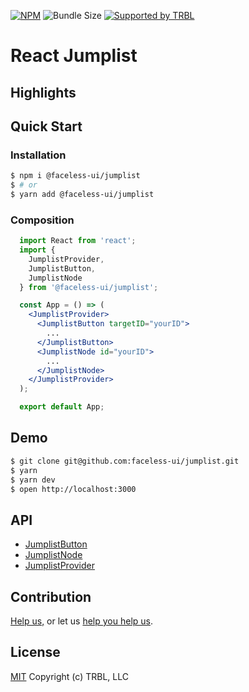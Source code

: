 [![NPM](https://img.shields.io/npm/v/@faceless-ui/jumplist)](https://www.npmjs.com/@faceless-ui/jumplist)
![Bundle Size](https://img.shields.io/bundlephobia/minzip/@faceless-ui/jumplist?label=zipped)
[![Supported by TRBL](https://img.shields.io/badge/supported_by-TRBL-black)](https://github.com/trouble)

# React Jumplist

## Highlights

## Quick Start

### Installation

```bash
$ npm i @faceless-ui/jumplist
$ # or
$ yarn add @faceless-ui/jumplist
```

### Composition

```jsx
  import React from 'react';
  import {
    JumplistProvider,
    JumplistButton,
    JumplistNode
  } from '@faceless-ui/jumplist';

  const App = () => (
    <JumplistProvider>
      <JumplistButton targetID="yourID">
        ...
      </JumplistButton>
      <JumplistNode id="yourID">
        ...
      </JumplistNode>
    </JumplistProvider>
  );

  export default App;
```

## Demo

```bash
$ git clone git@github.com:faceless-ui/jumplist.git
$ yarn
$ yarn dev
$ open http://localhost:3000
```

## API

  - [JumplistButton](./src/JumplistButton/README.md)
  - [JumplistNode](./src/JumplistNode/README.md)
  - [JumplistProvider](./src/JumplistProvider/README.md)

## Contribution

[Help us,](https://github.com/faceless-ui/.github/blob/master/CONTRIBUTING.md) or let us [help you help us](https://github.com/faceless-ui/.github/blob/master/SUPPORT.md).

## License

[MIT](https://github.com/faceless-ui/jumplist/blob/master/LICENSE) Copyright (c) TRBL, LLC
